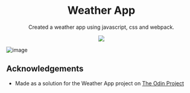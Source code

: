 <div align=center>
<h1 align=center>Weather App</h1>
<p>Created a weather app using javascript, css and webpack.<p>
<a href=https://roopaksh1.github.io/weather-app//><img src=https://img.shields.io/badge/%F0%9F%91%89-LIVE-success></a>
</div>

![image](https://user-images.githubusercontent.com/72032743/200174781-2d8d599c-6a93-45b6-8b37-5eacac04ad6a.png)

## Acknowledgements

- Made as a solution for the Weather App project on [The Odin Project]

[The Odin Project]: <https://www.theodinproject.com>
